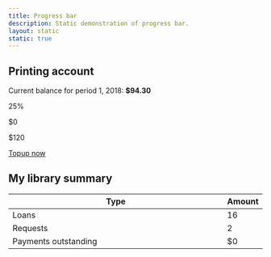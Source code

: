 ```yaml
---
title: Progress bar
description: Static demonstration of progress bar.
layout: static
static: true
---
```


<div class="o-layout__content-row">
  <div class="o-layout__content-column-half o-layout--full-height">
    <div class="c-featured-content">
      <h2>Printing account</h2>
      <p>Current balance for period 1, 2018: <strong>$94.30</strong></p>
      <div class="c-progress">
        <div class="c-progress__container" role="progressbar" tabindex="0" aria-valuenow="25" aria-valuemin="0" aria-valuetext="25 percent" aria-valuemax="100">
          <span class="c-progress__meter" style="width: 25%">
            <p class="c-progress__meter-text">25%</p>
          </span>
        </div>
        <div class="c-progress__text">
          <p class="c-progress__text-left">$0</p>
          <p class="c-progress__text-right">$120</p>
        </div>
        <a href="#0" class="c-btn c-btn--secondary">Topup now</a>
      </div>
    </div>
  </div>
  <div class="o-layout__content-column-half o-layout--full-height">
    <div class="c-featured-content">
      <h2>My library summary</h2>
      <table>
        <thead>
          <tr>
            <th>Type</th>
            <th>Amount</th>
          </tr>
        </thead>
        <tbody>
          <tr>
            <td style="width:85%">Loans</td>
            <td>16</td>
          </tr>
          <tr>
            <td>Requests</td>
            <td>2</td>
          </tr>
          <tr>
            <td>Payments outstanding</td>
            <td>$0</td>
          </tr>
        </tbody>
      </table>
    </div>
  </div>
</div>
